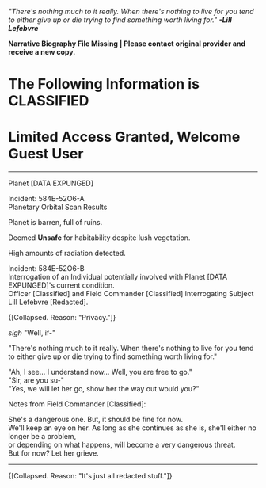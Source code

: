 *"There's nothing much to it really. When there's nothing to live for you tend to either give up or die trying to find something worth living for."* ***-Lill Lefebvre***

**Narrative Biography File Missing | Please contact original provider and receive a new copy.**

# **The Following Information is CLASSIFIED**

# **Limited Access Granted, Welcome Guest User**

---

Planet [DATA EXPUNGED]

Incident: 584E-52O6-A  
Planetary Orbital Scan Results

Planet is barren, full of ruins.

Deemed **Unsafe** for habitability despite lush vegetation.

High amounts of radiation detected.

Incident: 584E-52O6-B  
Interrogation of an Individual potentially involved with Planet [DATA EXPUNGED]'s current condition.  
Officer [Classified] and Field Commander [Classified] Interrogating Subject Lill Lefebvre [Redacted].

{[Collapsed. Reason: "Privacy."]}

*sigh* "Well, if-"

"There's nothing much to it really. When there's nothing to live for you tend to either give up or die trying to find something worth living for."

"Ah, I see... I understand now... Well, you are free to go."  
"Sir, are you su-"  
"Yes, we will let her go, show her the way out would you?"

Notes from Field Commander [Classified]:

She's a dangerous one. But, it should be fine for now.  
We'll keep an eye on her. As long as she continues as she is, she'll either no longer be a problem,  
or depending on what happens, will become a very dangerous threat.  
But for now? Let her grieve.

---

{[Collapsed. Reason: "It's just all redacted stuff."]}

